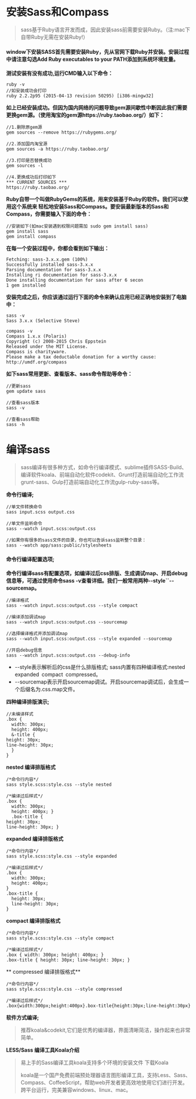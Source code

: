 # 安装Sass和Compass #
> sass基于Ruby语言开发而成，因此安装sass前需要安装Ruby。（注:mac下自带Ruby无需在安装Ruby!）

#### window下安装SASS首先需要安装Ruby，先从官网下载Ruby并安装。安装过程中请注意勾选Add Ruby executables to your PATH添加到系统环境变量。 ####
**测试安装有没有成功,运行CMD输入以下命令：**

    ruby -v
    //如安装成功会打印
    ruby 2.2.2p95 (2015-04-13 revision 50295) [i386-mingw32]
**如上已经安装成功。但因为国内网络的问题导致gem源间歇性中断因此我们需要更换gem源。（使用淘宝的gem源https://ruby.taobao.org/）如下：**

    //1.删除原gem源
    gem sources --remove https://rubygems.org/
    
    //2.添加国内淘宝源
    gem sources -a https://ruby.taobao.org/
    
    //3.打印是否替换成功
    gem sources -l
    
    //4.更换成功后打印如下
    *** CURRENT SOURCES ***
    https://ruby.taobao.org/
**Ruby自带一个叫做RubyGems的系统，用来安装基于Ruby的软件。我们可以使用这个系统来 轻松地安装Sass和Compass。要安装最新版本的Sass和Compass，你需要输入下面的命令：**

    //安装如下(如mac安装遇到权限问题需加 sudo gem install sass)
    gem install sass
    gem install compass
**在每一个安装过程中，你都会看到如下输出：**

    Fetching: sass-3.x.x.gem (100%)
    Successfully installed sass-3.x.x
    Parsing documentation for sass-3.x.x
    Installing ri documentation for sass-3.x.x
    Done installing documentation for sass after 6 secon
    1 gem installed
**安装完成之后，你应该通过运行下面的命令来确认应用已经正确地安装到了电脑中：**

    sass -v
    Sass 3.x.x (Selective Steve)
    
    compass -v
    Compass 1.x.x (Polaris)
    Copyright (c) 2008-2015 Chris Eppstein
    Released under the MIT License.
    Compass is charityware.
    Please make a tax deductable donation for a worthy cause: http://umdf.org/compass
**如下sass常用更新、查看版本、sass命令帮助等命令：**

    //更新sass
    gem update sass
    
    //查看sass版本
    sass -v
    
    //查看sass帮助
    sass -h
# 编译sass #
> sass编译有很多种方式，如命令行编译模式、sublime插件SASS-Build、编译软件koala、前端自动化软件codekit、Grunt打造前端自动化工作流grunt-sass、Gulp打造前端自动化工作流gulp-ruby-sass等。

**命令行编译;**

    //单文件转换命令
    sass input.scss output.css
    
    //单文件监听命令
    sass --watch input.scss:output.css
    
    //如果你有很多的sass文件的目录，你也可以告诉sass监听整个目录：
    sass --watch app/sass:public/stylesheets

#### 命令行编译配置选项; ####
**命令行编译sass有配置选项，如编译过后css排版、生成调试map、开启debug信息等，可通过使用命令sass -v查看详细。我们一般常用两种--style``--sourcemap。**

    //编译格式
    sass --watch input.scss:output.css --style compact
    
    //编译添加调试map
    sass --watch input.scss:output.css --sourcemap
    
    //选择编译格式并添加调试map
    sass --watch input.scss:output.css --style expanded --sourcemap
    
    //开启debug信息
    sass --watch input.scss:output.css --debug-info
- --style表示解析后的css是什么排版格式;
sass内置有四种编译格式:nested` `expanded` `compact` `compressed。
- --sourcemap表示开启sourcemap调试。开启sourcemap调试后，会生成一个后缀名为.css.map文件。

**四种编译排版演示;**

    //未编译样式
    .box {
      width: 300px;
      height: 400px;
      &-title {
    height: 30px;
    line-height: 30px;
      }
    }
**nested 编译排版格式**

    /*命令行内容*/
    sass style.scss:style.css --style nested
    
    /*编译过后样式*/
    .box {
      width: 300px;
      height: 400px; }
      .box-title {
    height: 30px;
    line-height: 30px; }
**expanded 编译排版格式**

    /*命令行内容*/
    sass style.scss:style.css --style expanded
    
    /*编译过后样式*/
    .box {
      width: 300px;
      height: 400px;
    }
    .box-title {
      height: 30px;
      line-height: 30px;
    }
**compact 编译排版格式**

    /*命令行内容*/
    sass style.scss:style.css --style compact
    
    /*编译过后样式*/
    .box { width: 300px; height: 400px; }
    .box-title { height: 30px; line-height: 30px; }
** compressed 编译排版格式**

    /*命令行内容*/
    sass style.scss:style.css --style compressed
    
    /*编译过后样式*/
    .box{width:300px;height:400px}.box-title{height:30px;line-height:30px}
**软件方式编译;**

> 推荐koala&codekit,它们是优秀的编译器，界面清晰简洁，操作起来也非常简单。

**LESS/Sass 编译工具Koala介绍**
> 易上手的Sass编译工具koala支持多个环境的安装文件 下载Koala
> 
> koala是一个国产免费前端预处理器语言图形编译工具，支持Less、Sass、Compass、CoffeeScript，帮助web开发者更高效地使用它们进行开发。跨平台运行，完美兼容windows、linux、mac。
